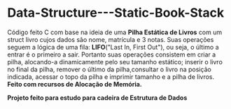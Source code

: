 # Data-Structure---Static-Book-Stack

Código feito C com base na ideia de uma **Pilha Estática de Livros** com um struct livro cujos dados são nome, matrícula e 3 notas. 
Suas operações seguem a lógica de uma fila: **LIFO**("Last In, First Out"), ou seja, o último a entrar é o primeiro a sair. 
Portanto suas operações consistem em criar a pilha, alocando-a dinamicamente pelo seu tamanho estático; inserir o livro no final da pilha, 
remover o último da pilha,consultar o livro na posição indicada, acessar o topo da pilha e imprimir tamanho e a pilha de livros. **Feito com recursos de Alocação de Memória.**

**Projeto feito para estudo para cadeira de Estrutura de Dados**
